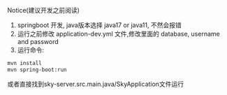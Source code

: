 Notice(建议开发之前阅读)

1. springboot 开发, java版本选择 java17 or java11, 不然会报错
2. 运行之前修改 application-dev.yml 文件,修改里面的 database, username and password
3. 运行命令:
```bash
mvn install
mvn spring-boot:run 
```
或者直接找到sky-server.src.main.java/SkyApplication文件运行